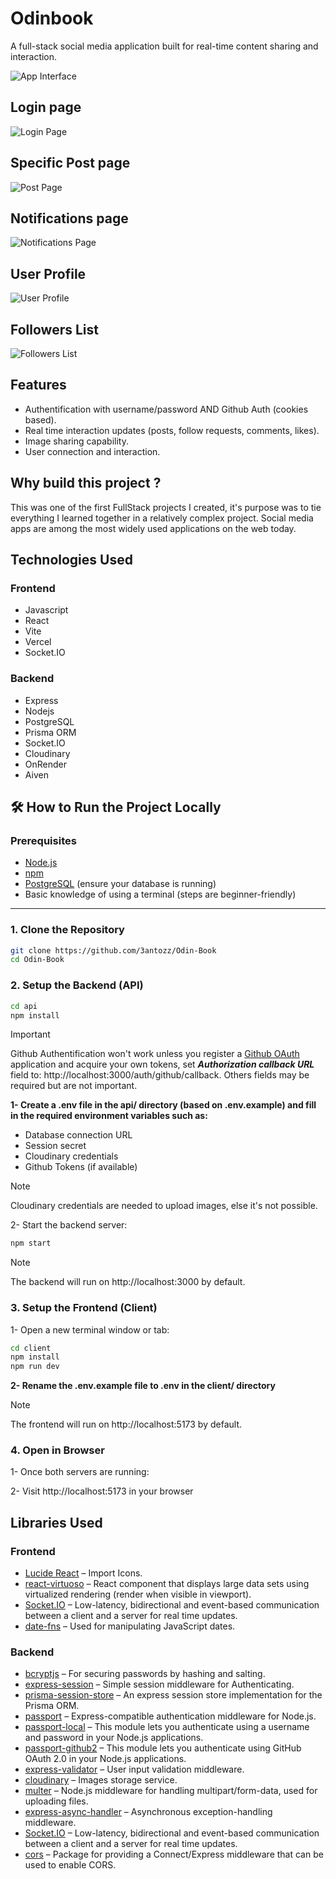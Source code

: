 # Odinbook

A full-stack social media application built for real-time content sharing and interaction.

![App Interface](./client/public/showcase/interface.png)

## Login page

![Login Page](./client/public/showcase/login.png)

## Specific Post page

![Post Page](./client/public/showcase/post.png)

## Notifications page

![Notifications Page](./client/public/showcase/notifications.png)

## User Profile

![User Profile](./client/public/showcase/profile.png)

## Followers List

![Followers List](./client/public/showcase/users.png)

## Features

- Authentification with username/password AND Github Auth (cookies based).
- Real time interaction updates (posts, follow requests, comments, likes).
- Image sharing capability.
- User connection and interaction.

## Why build this project ?

This was one of the first FullStack projects I created, it's purpose was to tie everything I learned together in a relatively complex project. Social media apps are among the most widely used applications on the web today.

## Technologies Used

### Frontend

- Javascript
- React
- Vite
- Vercel
- Socket.IO

### Backend

- Express
- Nodejs
- PostgreSQL
- Prisma ORM
- Socket.IO
- Cloudinary
- OnRender
- Aiven

## 🛠️ How to Run the Project Locally

### Prerequisites

- [Node.js](https://nodejs.org/)
- [npm](https://www.npmjs.com/)
- [PostgreSQL](https://www.postgresql.org/) (ensure your database is running)
- Basic knowledge of using a terminal (steps are beginner-friendly)

---

### 1. Clone the Repository

```bash
git clone https://github.com/3antozz/Odin-Book
cd Odin-Book
```

### 2. Setup the Backend (API)

```bash
cd api
npm install
```

> [!IMPORTANT]
> Github Authentification won't work unless you register a [Github OAuth](https://docs.github.com/en/apps/creating-github-apps/registering-a-github-app/registering-a-github-app#registering-a-github-app) application and acquire your own tokens, set ***Authorization callback URL*** field to: http://localhost:3000/auth/github/callback. Others fields may be required but are not important.

**1- Create a .env file in the api/ directory (based on .env.example) and fill in the required environment variables such as:** 

* Database connection URL
* Session secret
* Cloudinary credentials
* Github Tokens (if available)

> [!NOTE]
> Cloudinary credentials are needed to upload images, else it's not possible.

2- Start the backend server:

```bash
npm start
```
> [!NOTE]
> The backend will run on http://localhost:3000 by default.

### 3. Setup the Frontend (Client)

1- Open a new terminal window or tab:
```bash
cd client
npm install
npm run dev
```
**2- Rename the .env.example file to .env in the client/ directory**

> [!NOTE]
> The frontend will run on http://localhost:5173 by default.

### 4. Open in Browser

1- Once both servers are running:

2- Visit http://localhost:5173 in your browser

## Libraries Used

### Frontend

- [Lucide React](https://lucide.dev/guide/packages/lucide-react) – Import Icons.
- [react-virtuoso](https://virtuoso.dev/) –  React component that displays large data sets using virtualized rendering (render when visible in viewport).
- [Socket.IO](https://socket.io/) – Low-latency, bidirectional and event-based communication between a client and a server for real time updates.
- [date-fns](https://date-fns.org/docs/Getting-Started) – Used for manipulating JavaScript dates.

### Backend

- [bcryptjs](https://www.npmjs.com/package/bcryptjs) – For securing passwords by hashing and salting.
- [express-session](https://www.npmjs.com/package/express-session) – Simple session middleware for Authenticating.
- [prisma-session-store](https://www.npmjs.com/package/@quixo3/prisma-session-store) – An express session store implementation for the Prisma ORM.
- [passport](https://www.npmjs.com/package/passport) – Express-compatible authentication middleware for Node.js.
- [passport-local](https://www.npmjs.com/package/passport-local) – This module lets you authenticate using a username and password in your Node.js applications.
- [passport-github2](https://www.npmjs.com/package/passport-github2) – This module lets you authenticate using GitHub OAuth 2.0 in your Node.js applications. 
- [express-validator](https://www.npmjs.com/package/express-validator) – User input validation middleware.
- [cloudinary](https://cloudinary.com/) – Images storage service.
- [multer](https://www.npmjs.com/package/multer) – Node.js middleware for handling multipart/form-data, used for uploading files.
- [express-async-handler](https://www.npmjs.com/package/express-async-handler) – Asynchronous exception-handling middleware.
- [Socket.IO](https://socket.io/) – Low-latency, bidirectional and event-based communication between a client and a server for real time updates.
- [cors](https://www.npmjs.com/package/cors) – Package for providing a Connect/Express middleware that can be used to enable CORS.
